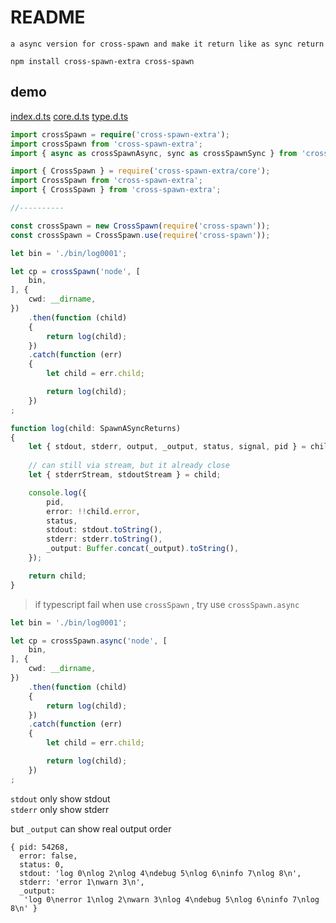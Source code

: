 # README

    a async version for cross-spawn and make it return like as sync return

```
npm install cross-spawn-extra cross-spawn
```

## demo

[index.d.ts](index.d.ts)
[core.d.ts](core.d.ts)
[type.d.ts](type.d.ts)

```ts
import crossSpawn = require('cross-spawn-extra');
import crossSpawn from 'cross-spawn-extra';
import { async as crossSpawnAsync, sync as crossSpawnSync } from 'cross-spawn-extra';
```

```ts
import { CrossSpawn } = require('cross-spawn-extra/core');
import CrossSpawn from 'cross-spawn-extra';
import { CrossSpawn } from 'cross-spawn-extra';

//----------

const crossSpawn = new CrossSpawn(require('cross-spawn'));
const crossSpawn = CrossSpawn.use(require('cross-spawn'));
```

```ts
let bin = './bin/log0001';

let cp = crossSpawn('node', [
	bin,
], {
	cwd: __dirname,
})
	.then(function (child)
	{
		return log(child);
	})
	.catch(function (err)
	{
		let child = err.child;

		return log(child);
	})
;

function log(child: SpawnASyncReturns)
{
	let { stdout, stderr, output, _output, status, signal, pid } = child;
	
	// can still via stream, but it already close
	let { stderrStream, stdoutStream } = child;

	console.log({
		pid,
		error: !!child.error,
		status,
		stdout: stdout.toString(),
		stderr: stderr.toString(),
		_output: Buffer.concat(_output).toString(),
	});

	return child;
}
```

> if typescript fail when use `crossSpawn` , try use `crossSpawn.async`

```ts
let bin = './bin/log0001';

let cp = crossSpawn.async('node', [
	bin,
], {
	cwd: __dirname,
})
	.then(function (child)
	{
		return log(child);
	})
	.catch(function (err)
	{
		let child = err.child;

		return log(child);
	})
;
```

`stdout` only show stdout  
`stderr` only show stderr

but `_output` can show real output order

```json5
{ pid: 54268,
  error: false,
  status: 0,
  stdout: 'log 0\nlog 2\nlog 4\ndebug 5\nlog 6\ninfo 7\nlog 8\n',
  stderr: 'error 1\nwarn 3\n',
  _output:
   'log 0\nerror 1\nlog 2\nwarn 3\nlog 4\ndebug 5\nlog 6\ninfo 7\nlog 8\n' }
```
